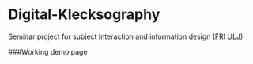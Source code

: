 # Digital-Klecksography
Seminar project for subject Interaction and information design (FRI ULJ).

###Working demo page
